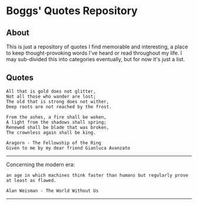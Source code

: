 # Boggs' Quotes Repository
## About
This is just a repository of quotes I find memorable and interesting, a place to keep thought-provoking words I've heard or read throughout my life. I may sub-divided this into categories eventually, but for now it's just a list.

## Quotes
    All that is gold does not glitter,
    Not all those who wander are lost;
    The old that is strong does not wither,
    Deep roots are not reached by the frost.

    From the ashes, a fire shall be woken,
    A light from the shadows shall spring;
    Renewed shall be blade that was broken,
    The crownless again shall be king.
    
    Aragorn - The Fellowship of the Ring
    Given to me by my dear friend Gianluca Avanzato

---

Concerning the modern era:

    an age in which machines think faster than humans but regularly prove at least as flawed.
    
    Alan Weisman - The World Without Us

---
